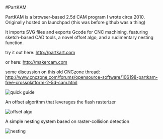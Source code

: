 #PartKAM

PartKAM is a browser-based 2.5d CAM program I wrote circa 2010. Originally hosted on launchpad (this was before github was a thing)

It imports SVG files and exports Gcode for CNC machining, featuring sketch-based CAD tools, a novel offset algo, and a rudimentary nesting function.

try it out here: http://partkart.com

or here: http://makercam.com

some discussion on this old CNCzone thread: http://www.cnczone.com/forums/opensource-software/106198-partkam-free-crossplatform-2-5d-cam.html


![quick guide](http://partkart.com/quickguide.gif)

An offset algorithm that leverages the flash rasterizer

![offset algo](http://partkart.com/butterfly.gif)

A simple nesting system based on raster-collision detection

![nesting](http://partkart.com/nesting.gif)

